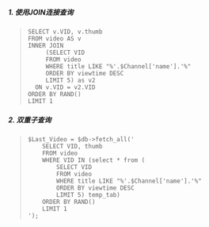 ##### 1. 使用JOIN连接查询

> ```
> SELECT v.VID, v.thumb
> FROM video AS v
> INNER JOIN
>      (SELECT VID
>      FROM video
>      WHERE title LIKE "%'.$Channel['name'].'%"
>      ORDER BY viewtime DESC
>      LIMIT 5) as v2
>   ON v.VID = v2.VID
> ORDER BY RAND()
> LIMIT 1
> ```

##### 2. 双重子查询

> ```
> $Last_Video = $db->fetch_all('
>     SELECT VID, thumb
>     FROM video
>     WHERE VID IN (select * from (
>         SELECT VID
>         FROM video
>         WHERE title LIKE "%'.$Channel['name'].'%"
>         ORDER BY viewtime DESC
>         LIMIT 5) temp_tab)
>     ORDER BY RAND()
>     LIMIT 1
> ');
> ```

